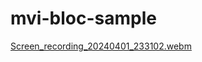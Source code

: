 # mvi-bloc-sample

[Screen_recording_20240401_233102.webm](https://github.com/EvergreenTree97/mvi-bloc-sample/assets/70064912/e7ecb51a-1459-4857-81b4-fe06ed197347)
